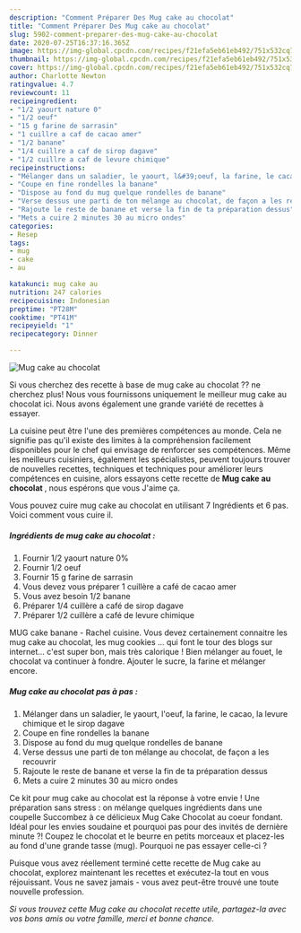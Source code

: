 ```yaml
---
description: "Comment Préparer Des Mug cake au chocolat"
title: "Comment Préparer Des Mug cake au chocolat"
slug: 5902-comment-preparer-des-mug-cake-au-chocolat
date: 2020-07-25T16:37:16.365Z
image: https://img-global.cpcdn.com/recipes/f21efa5eb61eb492/751x532cq70/mug-cake-au-chocolat-photo-principale-de-la-recette.jpg
thumbnail: https://img-global.cpcdn.com/recipes/f21efa5eb61eb492/751x532cq70/mug-cake-au-chocolat-photo-principale-de-la-recette.jpg
cover: https://img-global.cpcdn.com/recipes/f21efa5eb61eb492/751x532cq70/mug-cake-au-chocolat-photo-principale-de-la-recette.jpg
author: Charlotte Newton
ratingvalue: 4.7
reviewcount: 11
recipeingredient:
- "1/2 yaourt nature 0"
- "1/2 oeuf"
- "15 g farine de sarrasin"
- "1 cuillre a caf de cacao amer"
- "1/2 banane"
- "1/4 cuillre a caf de sirop dagave"
- "1/2 cuillre a caf de levure chimique"
recipeinstructions:
- "Mélanger dans un saladier, le yaourt, l&#39;oeuf, la farine, le cacao, la levure chimique et le sirop dagave"
- "Coupe en fine rondelles la banane"
- "Dispose au fond du mug quelque rondelles de banane"
- "Verse dessus une parti de ton mélange au chocolat, de façon a les recouvrir"
- "Rajoute le reste de banane et verse la fin de ta préparation dessus"
- "Mets a cuire 2 minutes 30 au micro ondes"
categories:
- Resep
tags:
- mug
- cake
- au

katakunci: mug cake au 
nutrition: 247 calories
recipecuisine: Indonesian
preptime: "PT28M"
cooktime: "PT41M"
recipeyield: "1"
recipecategory: Dinner

---
```



![Mug cake au chocolat](https://img-global.cpcdn.com/recipes/f21efa5eb61eb492/751x532cq70/mug-cake-au-chocolat-photo-principale-de-la-recette.jpg)

Si vous cherchez des recette à base de mug cake au chocolat ?? ne cherchez plus! Nous vous fournissons uniquement le meilleur mug cake au chocolat ici. Nous avons également une grande variété de recettes à essayer.

La cuisine peut être l'une des premières compétences au monde. Cela ne signifie pas qu'il existe des limites à la compréhension facilement disponibles pour le chef qui envisage de renforcer ses compétences. Même les meilleurs cuisiniers, également les spécialistes, peuvent toujours trouver de nouvelles recettes, techniques et techniques pour améliorer leurs compétences en cuisine, alors essayons cette recette de <strong> Mug cake au chocolat </strong>, nous espérons que vous J'aime ça.

<!--inarticleads1-->

Vous pouvez cuire mug cake au chocolat en utilisant 7 Ingrédients et 6 pas. Voici comment vous cuire il.

##### Ingrédients de mug cake au chocolat :

1. Fournir 1/2 yaourt nature 0%
1. Fournir 1/2 oeuf
1. Fournir 15 g farine de sarrasin
1. Vous devez vous préparer 1 cuillère a café de cacao amer
1. Vous avez besoin 1/2 banane
1. Préparer 1/4 cuillère a café de sirop dagave
1. Préparer 1/2 cuillère a café de levure chimique


MUG cake banane - Rachel cuisine. Vous devez certainement connaitre les mug cake au chocolat, les mug cookies … qui font le tour des blogs sur internet… c&#39;est super bon, mais très calorique ! Bien mélanger au fouet, le chocolat va continuer à fondre. Ajouter le sucre, la farine et mélanger encore. 

<!--inarticleads2-->

##### Mug cake au chocolat pas à pas :

1. Mélanger dans un saladier, le yaourt, l&#39;oeuf, la farine, le cacao, la levure chimique et le sirop dagave
1. Coupe en fine rondelles la banane
1. Dispose au fond du mug quelque rondelles de banane
1. Verse dessus une parti de ton mélange au chocolat, de façon a les recouvrir
1. Rajoute le reste de banane et verse la fin de ta préparation dessus
1. Mets a cuire 2 minutes 30 au micro ondes


Ce kit pour mug cake au chocolat est la réponse à votre envie ! Une préparation sans stress : on mélange quelques ingrédients dans une coupelle Succombez à ce délicieux Mug Cake Chocolat au coeur fondant. Idéal pour les envies soudaine et pourquoi pas pour des invités de dernière minute ?! Coupez le chocolat et le beurre en petits morceaux et placez-les au fond d&#39;une grande tasse (mug). Pourquoi ne pas essayer celle-ci ? 

<!--inarticleads1-->

<p>
Puisque vous avez réellement terminé cette recette de Mug cake au chocolat, explorez maintenant les recettes et exécutez-la tout en vous réjouissant. Vous ne savez jamais - vous avez peut-être trouvé une toute nouvelle profession.
</p>

<p>
<i>Si vous trouvez cette Mug cake au chocolat recette utile, partagez-la avec vos bons amis ou votre famille, merci et bonne chance.</i>
</p>

